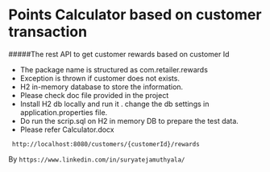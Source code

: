 # Points Calculator based on customer transaction
#####The rest API to get customer rewards based on customer Id

- The package name is structured as com.retailer.rewards
- Exception is thrown if customer does not exists.
- H2 in-memory database to store the information.
- Please check doc file provided in the project
- Install H2 db locally and run it . change the db settings in application.properties file.
- Do run the scrip.sql on H2 in memory DB to prepare the test data.
- Please refer Calculator.docx

```
 http://localhost:8080/customers/{customerId}/rewards
```

By `https://www.linkedin.com/in/suryatejamuthyala/`
